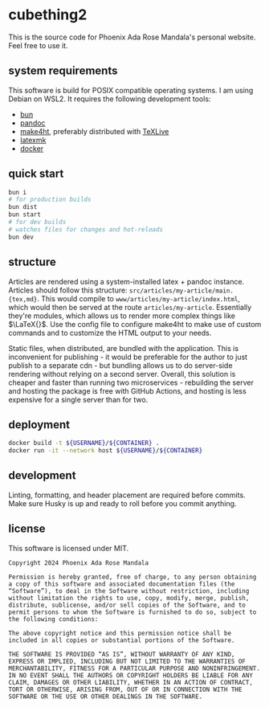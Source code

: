 # cubething2

This is the source code for Phoenix Ada Rose Mandala's personal website. Feel
free to use it.

## system requirements

This software is build for POSIX compatible operating systems. I am using Debian
on WSL2. It requires the following development tools:

- [bun](https://bun.sh)
- [pandoc](https://pandoc.org)
- [make4ht](https://github.com/michal-h21/make4ht), preferably distributed with
  [TeXLive](https://tug.org/texlive/)
- [latexmk](https://ctan.org/pkg/latexmk/)
- [docker](https://docker.com)

## quick start

```sh
bun i
# for production builds
bun dist
bun start
# for dev builds
# watches files for changes and hot-reloads
bun dev
```

## structure

Articles are rendered using a system-installed latex + pandoc instance. Articles
should follow this structure: `src/articles/my-article/main.{tex,md}`. This
would compile to `www/articles/my-article/index.html`, which would then be
served at the route `articles/my-article`. Essentially they're modules, which
allows us to render more complex things like $\LaTeX{}$. Use the config file to
configure make4ht to make use of custom commands and to customize the HTML
output to your needs.

Static files, when distributed, are bundled with the application. This is
inconvenient for publishing - it would be preferable for the author to just
publish to a separate cdn - but bundling allows us to do server-side rendering
without relying on a second server. Overall, this solution is cheaper and faster
than running two microservices - rebuilding the server and hosting the package
is free with GitHub Actions, and hosting is less expensive for a single server
than for two.

## deployment

```sh
docker build -t ${USERNAME}/${CONTAINER} .
docker run -it --network host ${USERNAME}/${CONTAINER}
```

## development

Linting, formatting, and header placement are required before commits. Make sure
Husky is up and ready to roll before you commit anything.

## license

This software is licensed under MIT.

```text
Copyright 2024 Phoenix Ada Rose Mandala

Permission is hereby granted, free of charge, to any person obtaining a copy of this software and associated documentation files (the “Software”), to deal in the Software without restriction, including without limitation the rights to use, copy, modify, merge, publish, distribute, sublicense, and/or sell copies of the Software, and to permit persons to whom the Software is furnished to do so, subject to the following conditions:

The above copyright notice and this permission notice shall be included in all copies or substantial portions of the Software.

THE SOFTWARE IS PROVIDED “AS IS”, WITHOUT WARRANTY OF ANY KIND, EXPRESS OR IMPLIED, INCLUDING BUT NOT LIMITED TO THE WARRANTIES OF MERCHANTABILITY, FITNESS FOR A PARTICULAR PURPOSE AND NONINFRINGEMENT. IN NO EVENT SHALL THE AUTHORS OR COPYRIGHT HOLDERS BE LIABLE FOR ANY CLAIM, DAMAGES OR OTHER LIABILITY, WHETHER IN AN ACTION OF CONTRACT, TORT OR OTHERWISE, ARISING FROM, OUT OF OR IN CONNECTION WITH THE SOFTWARE OR THE USE OR OTHER DEALINGS IN THE SOFTWARE.
```
